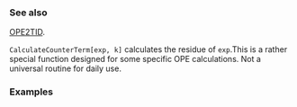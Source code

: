 ### See also

[OPE2TID](OPE2TID).

`CalculateCounterTerm[exp, k]` calculates the residue of `exp`.This is a rather special function designed for some specific OPE calculations. Not a universal routine for daily use.

### Examples